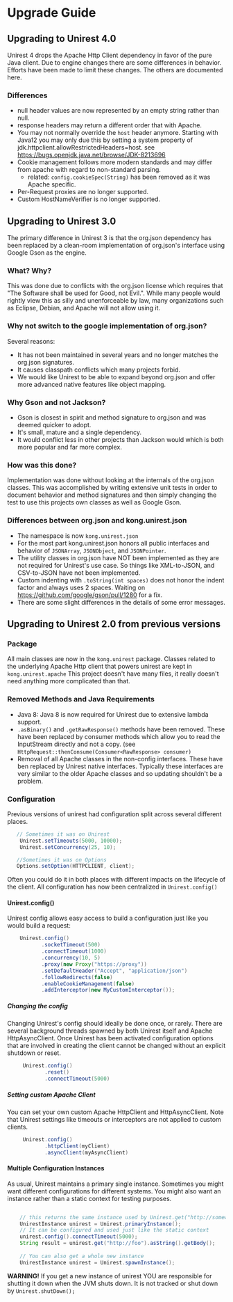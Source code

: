 # Upgrade Guide

## Upgrading to Unirest 4.0
Unirest 4 drops the Apache Http Client dependency in favor of the pure Java client. Due to engine changes there are some differences in behavior. Efforts have been made to limit these changes. The others are documented here.

### Differences
* null header values are now represented by an empty string rather than null.
* response headers may return a different order that with Apache.
* You may not normally override the `host` header anymore. Starting with Java12 you may only due this by setting a system property of jdk.httpclient.allowRestrictedHeaders=host. see https://bugs.openjdk.java.net/browse/JDK-8213696
* Cookie management follows more modern standards and may differ from apache with regard to non-standard parsing. 
   * related: ```config.cookieSpec(String)``` has been removed as it was Apache specific.
* Per-Request proxies are no longer supported.  
* Custom HostNameVerifier is no longer supported.

## Upgrading to Unirest 3.0
The primary difference in Unirest 3 is that the org.json dependency has been replaced by a clean-room implementation of org.json's interface using Google Gson as the engine. 

### What? Why?
This was done due to conflicts with the org.json license which requires that "The Software shall be used for Good, not Evil.". While many people would rightly view this as silly and unenforceable by law, many organizations such as Eclipse, Debian, and Apache will not allow using it.

### Why not switch to the google implementation of org.json?
Several reasons:
* It has not been maintained in several years and no longer matches the org.json signatures.
* It causes classpath conflicts which many projects forbid.
* We would like Unirest to be able to expand beyond org.json and offer more advanced native features like object mapping.

### Why Gson and not Jackson?
* Gson is closest in spirit and method signature to org.json and was deemed quicker to adopt.
* It's small, mature and a single dependency. 
* It would conflict less in other projects than Jackson would which is both more popular and far more complex.

### How was this done?
Implementation was done without looking at the internals of the org.json classes. This was accomplished by  writing extensive unit tests in order to document behavior and method signatures and then simply changing the test to use this projects own classes as well as Google Gson.

### Differences between org.json and kong.unirest.json
* The namespace is now ```kong.unirest.json```
* For the most part kong.unirest.json honors all public interfaces and behavior of ```JSONArray```, ```JSONObject```, and ```JSONPointer```. 
* The utility classes in org.json have NOT been implemented as they are not required for Unirest's use case. So things like XML-to-JSON, and CSV-to-JSON have not been implemented.
* Custom indenting with ```.toString(int spaces)``` does not honor the indent factor and always uses 2 spaces. Waiting on https://github.com/google/gson/pull/1280 for a fix.
* There are some slight differences in the details of some error messages.


## Upgrading to Unirest 2.0 from previous versions

### Package
All main classes are now in the ```kong.unirest``` package. Classes related to the underlying Apache Http client that powers unirest are kept in ```kong.unirest.apache``` This project doesn't have many files, it really doesn't need anything more complicated than that.

### Removed Methods and Java Requirements
* Java 8: Java 8 is now required for Unirest due to extensive lambda support.
* ```.asBinary()``` and ```.getRawResponse()```  methods have been removed. These have been replaced by consumer methods which allow you to read the InputStream directly and not a copy. (see ```HttpRequest::thenConsume(Consumer<RawResponse> consumer)```
* Removal of all Apache classes in the non-config interfaces. These have ben replaced by Unirest native interfaces.
  Typically these interfaces are very similar to the older Apache classes and so updating shouldn't be a problem.



### Configuration
Previous versions of unirest had configuration split across several different places. 

```java
   // Sometimes it was on Unirest
    Unirest.setTimeouts(5000, 10000);
    Unirest.setConcurrency(25, 10);

   //Sometimes it was on Options
   Options.setOption(HTTPCLIENT, client);
```

Often you could do it in both places with different impacts on the lifecycle of the client. All configuration has now been centralized in ```Unirest.config()```

#### Unirest.config()
Unirest config allows easy access to build a configuration just like you would build a request:

```java
    Unirest.config()
           .socketTimeout(500)
           .connectTimeout(1000)
           .concurrency(10, 5)
           .proxy(new Proxy("https://proxy"))
           .setDefaultHeader("Accept", "application/json")
           .followRedirects(false)
           .enableCookieManagement(false)
           .addInterceptor(new MyCustomInterceptor());
```

##### Changing the config
Changing Unirest's config should ideally be done once, or rarely. There are several background threads spawned by both Unirest itself and Apache HttpAsyncClient. Once Unirest has been activated configuration options that are involved in creating the client cannot be changed without an explicit shutdown or reset.

```Java
     Unirest.config()
            .reset()
            .connectTimeout(5000)
```

##### Setting custom Apache Client
You can set your own custom Apache HttpClient and HttpAsyncClient. Note that Unirest settings like timeouts or interceptors are not applied to custom clients.

```java
     Unirest.config()
            .httpClient(myClient)
            .asyncClient(myAsyncClient)
```

#### Multiple Configuration Instances
As usual, Unirest maintains a primary single instance. Sometimes you might want different configurations for different systems. You might also want an instance rather than a static context for testing purposes.

```java

    // this returns the same instance used by Unirest.get("http://somewhere/")
    UnirestInstance unirest = Unirest.primaryInstance(); 
    // It can be configured and used just like the static context
    unirest.config().connectTimeout(5000);
    String result = unirest.get("http://foo").asString().getBody();
    
    // You can also get a whole new instance
    UnirestInstance unirest = Unirest.spawnInstance();
```

**WARNING!** If you get a new instance of unirest YOU are responsible for shutting it down when the JVM shuts down. It is not tracked or shut down by ```Unirest.shutDown();```



